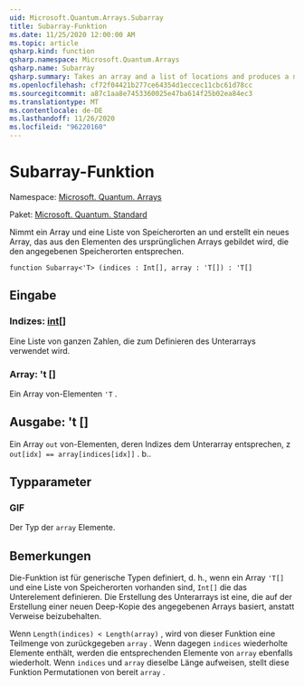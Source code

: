 ```yaml
---
uid: Microsoft.Quantum.Arrays.Subarray
title: Subarray-Funktion
ms.date: 11/25/2020 12:00:00 AM
ms.topic: article
qsharp.kind: function
qsharp.namespace: Microsoft.Quantum.Arrays
qsharp.name: Subarray
qsharp.summary: Takes an array and a list of locations and produces a new array formed from the elements of the original array that match the given locations.
ms.openlocfilehash: cf72f04421b277ce64354d1eccec11cbc61d78cc
ms.sourcegitcommit: a87c1aa8e7453360025e47ba614f25b02ea84ec3
ms.translationtype: MT
ms.contentlocale: de-DE
ms.lasthandoff: 11/26/2020
ms.locfileid: "96220160"
---
```

# <a name="subarray-function"></a>Subarray-Funktion

Namespace: [Microsoft. Quantum. Arrays](xref:Microsoft.Quantum.Arrays)

Paket: [Microsoft. Quantum. Standard](https://nuget.org/packages/Microsoft.Quantum.Standard)


Nimmt ein Array und eine Liste von Speicherorten an und erstellt ein neues Array, das aus den Elementen des ursprünglichen Arrays gebildet wird, die den angegebenen Speicherorten entsprechen.

```qsharp
function Subarray<'T> (indices : Int[], array : 'T[]) : 'T[]
```


## <a name="input"></a>Eingabe

### <a name="indices--int"></a>Indizes: [int](xref:microsoft.quantum.lang-ref.int)[]

Eine Liste von ganzen Zahlen, die zum Definieren des Unterarrays verwendet wird.


### <a name="array--t"></a>Array: 't []

Ein Array von-Elementen `'T` .



## <a name="output--t"></a>Ausgabe: 't []

Ein Array `out` von-Elementen, deren Indizes dem Unterarray entsprechen, z `out[idx] == array[indices[idx]]` . b..

## <a name="type-parameters"></a>Typparameter

### <a name="t"></a>GIF

Der Typ der `array` Elemente.

## <a name="remarks"></a>Bemerkungen

Die-Funktion ist für generische Typen definiert, d. h., wenn ein Array `'T[]` und eine Liste von Speicherorten vorhanden sind, `Int[]` die das Unterelement definieren.
Die Erstellung des Unterarrays ist eine, die auf der Erstellung einer neuen Deep-Kopie des angegebenen Arrays basiert, anstatt Verweise beizubehalten.

Wenn `Length(indices) < Length(array)` , wird von dieser Funktion eine Teilmenge von zurückgegeben `array` . Wenn dagegen `indices` wiederholte Elemente enthält, werden die entsprechenden Elemente von `array` ebenfalls wiederholt.
Wenn `indices` und `array` dieselbe Länge aufweisen, stellt diese Funktion Permutationen von bereit `array` .